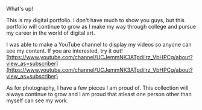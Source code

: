 What's up!

This is my digital portfolio. I don't have much to show you guys, but this portfolio will continue to grow as I make my way through college and pursue my career in the world of digital art.

I was able to make a YouTube channel to display my videos so anyone can see my content. If you are interested, try it out! [https://www.youtube.com/channel/UCJemmNK3ATpdiIrz_VbHPCg/about?view_as=subscriber](https://www.youtube.com/channel/UCJemmNK3ATpdiIrz_VbHPCg/about?view_as=subscriber)

As for photography, I have a few pieces I am proud of. This collection will always continue to grow and I am proud that atleast one person other than myself can see my work.

